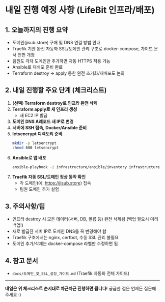 # 내일 진행 예정 사항 (LifeBit 인프라/배포)

## 1. 오늘까지의 진행 요약
- 도메인(jisub.store) 구매 및 DNS 연결 방법 안내
- Traefik 기반 완전 자동화 SSL/도메인 관리 구조로 docker-compose, 가이드 문서 전면 개정
- 팀원도 각자 도메인만 추가하면 자동 HTTPS 적용 가능
- Ansible로 재배포 준비 완료
- Terraform destroy → apply 통한 완전 초기화/재배포도 논의

## 2. 내일 진행할 주요 단계 (체크리스트)
1. **(선택) Terraform destroy로 인프라 완전 삭제**
2. **Terraform apply로 새 인프라 생성**
   - 새 EC2 IP 발급
3. **도메인 DNS A레코드 새 IP로 변경**
4. **서버에 SSH 접속, Docker/Ansible 준비**
5. **letsencrypt 디렉토리 준비**
   ```bash
   mkdir -p letsencrypt
   chmod 600 letsencrypt
   ```
6. **Ansible로 앱 배포**
   ```bash
   ansible-playbook -i infrastructure/ansible/inventory infrastructure/ansible/playbook.yml
   ```
7. **Traefik 자동 SSL/도메인 정상 동작 확인**
   - 각 도메인(예: https://jisub.store) 접속
   - 팀원 도메인 추가 실험

## 3. 주의사항/팁
- 인프라 destroy 시 모든 데이터(서버, DB, 볼륨 등) 완전 삭제됨 (백업 필요시 미리 백업!)
- 새로 발급된 서버 IP로 도메인 DNS를 꼭 변경해야 함
- Traefik 구조에서는 nginx, certbot, 수동 SSL 관리 불필요
- 도메인 추가/삭제는 docker-compose 라벨만 수정하면 됨

## 4. 참고 문서
- `docs/도메인_및_SSL_설정_가이드.md` (Traefik 자동화 전체 가이드)

---

**내일은 위 체크리스트 순서대로 차근차근 진행하면 됩니다!**
궁금한 점은 언제든 질문해 주세요 :) 